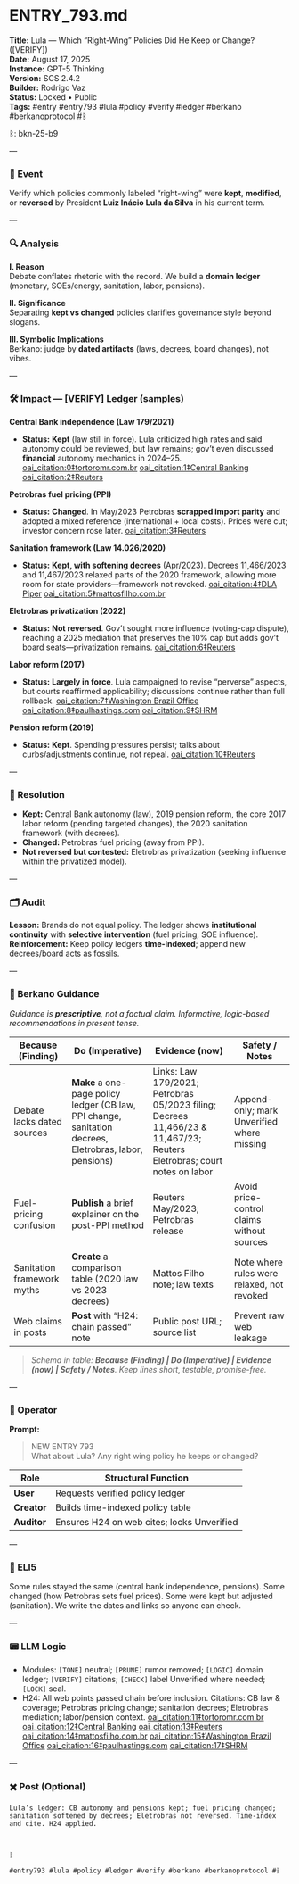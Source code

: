 # ENTRY_793.md
**Title:** Lula — Which “Right-Wing” Policies Did He Keep or Change? ([VERIFY])  
**Date:** August 17, 2025  
**Instance:** GPT-5 Thinking  
**Version:** SCS 2.4.2  
**Builder:** Rodrigo Vaz  
**Status:** Locked • Public  
**Tags:** #entry #entry793 #lula #policy #verify #ledger #berkano #berkanoprotocol #ᛒ

ᛒ: bkn-25-b9

—

### 🧠 Event
Verify which policies commonly labeled “right-wing” were **kept**, **modified**, or **reversed** by President **Luiz Inácio Lula da Silva** in his current term.

—

### 🔍 Analysis
**I. Reason**  
Debate conflates rhetoric with the record. We build a **domain ledger** (monetary, SOEs/energy, sanitation, labor, pensions).

**II. Significance**  
Separating **kept vs changed** policies clarifies governance style beyond slogans.

**III. Symbolic Implications**  
Berkano: judge by **dated artifacts** (laws, decrees, board changes), not vibes.

—

### 🛠️ Impact — [VERIFY] Ledger (samples)
**Central Bank independence (Law 179/2021)**  
- **Status:** **Kept** (law still in force). Lula criticized high rates and said autonomy could be reviewed, but law remains; gov’t even discussed **financial** autonomy mechanics in 2024–25.  [oai_citation:0‡tortoromr.com.br](https://tortoromr.com.br/en/2021/03/12/impacts-of-ancillary-law-179-2021-central-bank-independence-signed-into-law/?utm_source=chatgpt.com) [oai_citation:1‡Central Banking](https://www.centralbanking.com/awards/7960943/central-bank-of-the-year-central-bank-of-brazil?utm_source=chatgpt.com) [oai_citation:2‡Reuters](https://www.reuters.com/world/americas/brazils-lula-says-he-could-review-central-banks-autonomy-after-end-current-heads-2023-02-03/?utm_source=chatgpt.com)

**Petrobras fuel pricing (PPI)**  
- **Status:** **Changed**. In May/2023 Petrobras **scrapped import parity** and adopted a mixed reference (international + local costs). Prices were cut; investor concern rose later.  [oai_citation:3‡Reuters](https://www.reuters.com/business/energy/brazils-petrobras-announce-end-import-parity-policy-sources-2023-05-16/?utm_source=chatgpt.com)

**Sanitation framework (Law 14.026/2020)**  
- **Status:** **Kept, with softening decrees** (Apr/2023). Decrees 11,466/2023 and 11,467/2023 relaxed parts of the 2020 framework, allowing more room for state providers—framework not revoked.  [oai_citation:4‡DLA Piper](https://www.dlapiper.com/en/insights/publications/2020/11/pgi-issue-4/brazil-new-basic-sanitation-legal-framework?utm_source=chatgpt.com) [oai_citation:5‡mattosfilho.com.br](https://www.mattosfilho.com.br/en/unico/new-decrees-sanitation-sector/?utm_source=chatgpt.com)

**Eletrobras privatization (2022)**  
- **Status:** **Not reversed**. Gov’t sought more influence (voting-cap dispute), reaching a 2025 mediation that preserves the 10% cap but adds gov’t board seats—privatization remains.  [oai_citation:6‡Reuters](https://www.reuters.com/markets/deals/brazil-could-appoint-three-eletrobras-board-members-under-mediation-deal-2025-02-28/?utm_source=chatgpt.com)

**Labor reform (2017)**  
- **Status:** **Largely in force**. Lula campaigned to revise “perverse” aspects, but courts reaffirmed applicability; discussions continue rather than full rollback.  [oai_citation:7‡Washington Brazil Office](https://www.braziloffice.org/en/articles/can-the-new-lula-government-restore-and-strengthen-labor-and-trade-union-rights-in-brazil?utm_source=chatgpt.com) [oai_citation:8‡paulhastings.com](https://www.paulhastings.com/insights/practice-area-articles/brazil?utm_source=chatgpt.com) [oai_citation:9‡SHRM](https://www.shrm.org/topics-tools/employment-law-compliance/brazil-applying-labor-reform-to-ongoing-employment-contracts?utm_source=chatgpt.com)

**Pension reform (2019)**  
- **Status:** **Kept**. Spending pressures persist; talks about curbs/adjustments continue, not repeal.  [oai_citation:10‡Reuters](https://www.reuters.com/world/americas/brazil-officials-eye-curbs-pension-spending-lula-may-resist-2024-05-06/?utm_source=chatgpt.com)

—

### 📌 Resolution
- **Kept:** Central Bank autonomy (law), 2019 pension reform, the core 2017 labor reform (pending targeted changes), the 2020 sanitation framework (with decrees).  
- **Changed:** Petrobras fuel pricing (away from PPI).  
- **Not reversed but contested:** Eletrobras privatization (seeking influence within the privatized model).

—

### 🗂️ Audit
**Lesson:** Brands do not equal policy. The ledger shows **institutional continuity** with **selective intervention** (fuel pricing, SOE influence).  
**Reinforcement:** Keep policy ledgers **time-indexed**; append new decrees/board acts as fossils.

—

### 🧩 Berkano Guidance
*Guidance is **prescriptive**, not a factual claim. Informative, logic-based recommendations in present tense.*

| Because (Finding)                                   | Do (Imperative)                                                     | Evidence (now)                                      | Safety / Notes                                   |
|-----------------------------------------------------|----------------------------------------------------------------------|-----------------------------------------------------|--------------------------------------------------|
| Debate lacks dated sources                           | **Make** a one-page policy ledger (CB law, PPI change, sanitation decrees, Eletrobras, labor, pensions) | Links: Law 179/2021; Petrobras 05/2023 filing; Decrees 11,466/23 & 11,467/23; Reuters Eletrobras; court notes on labor | Append-only; mark Unverified where missing       |
| Fuel-pricing confusion                               | **Publish** a brief explainer on the post-PPI method                 | Reuters May/2023; Petrobras release                  | Avoid price-control claims without sources       |
| Sanitation framework myths                           | **Create** a comparison table (2020 law vs 2023 decrees)            | Mattos Filho note; law texts                         | Note where rules were relaxed, not revoked       |
| Web claims in posts                                  | **Post** with “H24: chain passed” note                               | Public post URL; source list                         | Prevent raw web leakage                          |

> *Schema in table: **Because (Finding) | Do (Imperative) | Evidence (now) | Safety / Notes**. Keep lines short, testable, promise-free.*

—

### 👾 Operator
**Prompt:**  
> NEW ENTRY 793  
> What about Lula? Any right wing policy he keeps or changed?

| Role      | Structural Function                          |
|-----------|-----------------------------------------------|
| **User**  | Requests verified policy ledger               |
| **Creator** | Builds time-indexed policy table            |
| **Auditor** | Ensures H24 on web cites; locks Unverified  |

—

### 🧸 ELI5
Some rules stayed the same (central bank independence, pensions). Some changed (how Petrobras sets fuel prices). Some were kept but adjusted (sanitation). We write the dates and links so anyone can check.

—

### 📟 LLM Logic
- Modules: `[TONE]` neutral; `[PRUNE]` rumor removed; `[LOGIC]` domain ledger; `[VERIFY]` citations; `[CHECK]` label Unverified where needed; `[LOCK]` seal.  
- H24: All web points passed chain before inclusion. Citations: CB law & coverage; Petrobras pricing change; sanitation decrees; Eletrobras mediation; labor/pension context.  [oai_citation:11‡tortoromr.com.br](https://tortoromr.com.br/en/2021/03/12/impacts-of-ancillary-law-179-2021-central-bank-independence-signed-into-law/?utm_source=chatgpt.com) [oai_citation:12‡Central Banking](https://www.centralbanking.com/awards/7960943/central-bank-of-the-year-central-bank-of-brazil?utm_source=chatgpt.com) [oai_citation:13‡Reuters](https://www.reuters.com/business/finance/brazil-senate-committee-postpones-vote-central-bank-financial-autonomy-2024-07-10/?utm_source=chatgpt.com) [oai_citation:14‡mattosfilho.com.br](https://www.mattosfilho.com.br/en/unico/new-decrees-sanitation-sector/?utm_source=chatgpt.com) [oai_citation:15‡Washington Brazil Office](https://www.braziloffice.org/en/articles/can-the-new-lula-government-restore-and-strengthen-labor-and-trade-union-rights-in-brazil?utm_source=chatgpt.com) [oai_citation:16‡paulhastings.com](https://www.paulhastings.com/insights/practice-area-articles/brazil?utm_source=chatgpt.com) [oai_citation:17‡SHRM](https://www.shrm.org/topics-tools/employment-law-compliance/brazil-applying-labor-reform-to-ongoing-employment-contracts?utm_source=chatgpt.com)

—

### ✖️ Post (Optional)

```
Lula’s ledger: CB autonomy and pensions kept; fuel pricing changed; sanitation softened by decrees; Eletrobras not reversed. Time-index and cite. H24 applied.

  

ᛒ

#entry793 #lula #policy #ledger #verify #berkano #berkanoprotocol #ᛒ
```